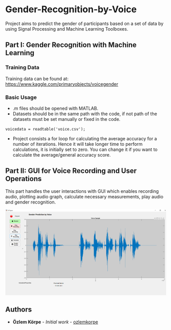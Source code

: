 # Gender-Recognition-by-Voice

Project aims to predict the gender of participants based on a set of data by using Signal Processing and Machine Learning Toolboxes.

## Part I: Gender Recognition with Machine Learning 
### Training Data
Training data can be found at:
https://www.kaggle.com/primaryobjects/voicegender
 
### Basic Usage 
* .m files should be opened with MATLAB. 
* Datasets should be in the same path with the code, if not path of the datasets must be set manually or fixed in the code.
```
voicedata = readtable('voice.csv');
```
* Project consists a for loop for calculating the average accuracy for a number of iterations. Hence it will take longer time to perform calculations, it is initially set to zero. You can change it if you want to calculate the average/general accuracy score.

## Part II: GUI for Voice Recording and User Operations

This part handles the user interactions with GUI which enables recording audio, plotting audio graph, calculate necessary measurements, play audio and gender recognition.

![GUI](https://github.com/ozlemkorpe/Gender-Recognition-by-Voice/blob/master/screenshots/plot.png)


## Authors
* **Özlem Körpe** - *Initial work* - [ozlemkorpe](https://github.com/ozlemkorpe)
